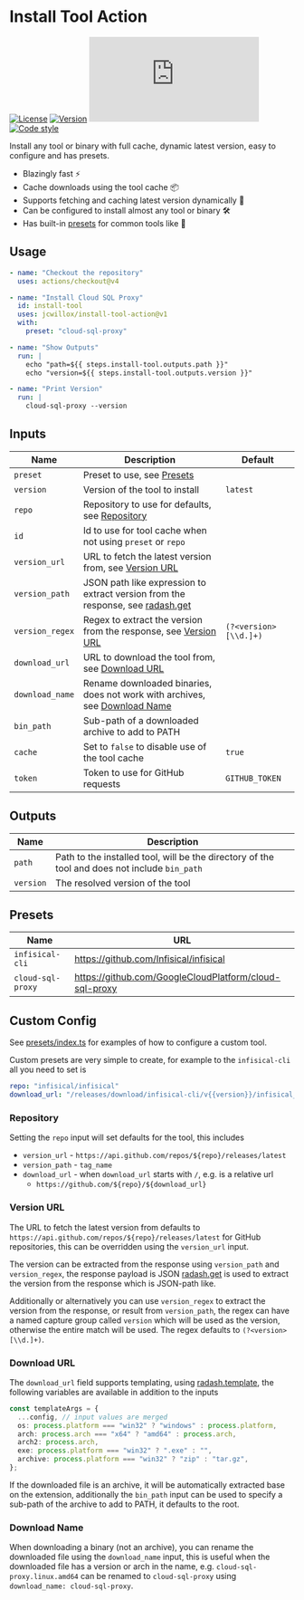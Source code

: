 # Install Tool Action

[![License](https://img.shields.io/github/license/jcwillox/install-tool-action?style=flat-square)](https://github.com/jcwillox/install-tool-action/blob/main/LICENSE)
[![Version](https://img.shields.io/github/v/release/jcwillox/install-tool-action?style=flat-square)](https://github.com/jcwillox/install-tool-action/releases)
[![Size](https://img.badgesize.io/jcwillox/install-tool-action/main/dist/index.js?style=flat-square)](dist/index.js)
[![Code style](https://img.shields.io/badge/code_style-prettier-ff69b4.svg?style=flat-square)](https://github.com/prettier/prettier)

Install any tool or binary with full cache, dynamic latest version, easy to configure and has presets.

- Blazingly fast ⚡
- Cache downloads using the tool cache 📦
- Supports fetching and caching latest version dynamically 🚀
- Can be configured to install almost any tool or binary 🛠️
- Has built-in [presets](#presets) for common tools like 🧰

## Usage

```yaml
- name: "Checkout the repository"
  uses: actions/checkout@v4

- name: "Install Cloud SQL Proxy"
  id: install-tool
  uses: jcwillox/install-tool-action@v1
  with:
    preset: "cloud-sql-proxy"

- name: "Show Outputs"
  run: |
    echo "path=${{ steps.install-tool.outputs.path }}"
    echo "version=${{ steps.install-tool.outputs.version }}"

- name: "Print Version"
  run: |
    cloud-sql-proxy --version
```

## Inputs

| Name            | Description                                                                                                                      | Default               |
| --------------- | -------------------------------------------------------------------------------------------------------------------------------- | --------------------- |
| `preset`        | Preset to use, see [Presets](#presets)                                                                                           |                       |
| `version`       | Version of the tool to install                                                                                                   | `latest`              |
| `repo`          | Repository to use for defaults, see [Repository](#repository)                                                                    |                       |
| `id`            | Id to use for tool cache when not using `preset` or `repo`                                                                       |                       |
| `version_url`   | URL to fetch the latest version from, see [Version URL](#version-url)                                                            |                       |
| `version_path`  | JSON path like expression to extract version from the response, see [radash.get](https://radash-docs.vercel.app/docs/object/get) |                       |
| `version_regex` | Regex to extract the version from the response, see [Version URL](#version-url)                                                  | `(?<version>[\\d.]+)` |
| `download_url`  | URL to download the tool from, see [Download URL](#download-url)                                                                 |                       |
| `download_name` | Rename downloaded binaries, does not work with archives, see [Download Name](#download-name)                                     |                       |
| `bin_path`      | Sub-path of a downloaded archive to add to PATH                                                                                  |                       |
| `cache`         | Set to `false` to disable use of the tool cache                                                                                  | `true`                |
| `token`         | Token to use for GitHub requests                                                                                                 | `GITHUB_TOKEN`        |

## Outputs

| Name      | Description                                                                                   |
| --------- | --------------------------------------------------------------------------------------------- |
| `path`    | Path to the installed tool, will be the directory of the tool and does not include `bin_path` |
| `version` | The resolved version of the tool                                                              |

## Presets

| Name              | URL                                                    |
| ----------------- | ------------------------------------------------------ |
| `infisical-cli`   | https://github.com/Infisical/infisical                 |
| `cloud-sql-proxy` | https://github.com/GoogleCloudPlatform/cloud-sql-proxy |

## Custom Config

See [presets/index.ts](src/presets/index.ts) for examples of how to configure a custom tool.

Custom presets are very simple to create, for example to the `infisical-cli` all you need to set is

```yaml
repo: "infisical/infisical"
download_url: "/releases/download/infisical-cli/v{{version}}/infisical_{{version}}_{{os}}_{{arch}}.{{archive}}"
```

### Repository

Setting the `repo` input will set defaults for the tool, this includes

- `version_url` - `https://api.github.com/repos/${repo}/releases/latest`
- `version_path` - `tag_name`
- `download_url` - when `download_url` starts with `/`, e.g. is a relative url
  - `https://github.com/${repo}/${download_url}`

### Version URL

The URL to fetch the latest version from defaults to `https://api.github.com/repos/${repo}/releases/latest` for GitHub repositories, this can be overridden using the `version_url` input.

The version can be extracted from the response using `version_path` and `version_regex`, the response payload is JSON [radash.get](https://radash-docs.vercel.app/docs/object/get) is used to extract the version from the response which is JSON-path like.

Additionally or alternatively you can use `version_regex` to extract the version from the response, or result from `version_path`, the regex can have a named capture group called `version` which will be used as the version, otherwise the entire match will be used. The regex defaults to `(?<version>[\\d.]+)`.

### Download URL

The `download_url` field supports templating, using [radash.template](https://radash-docs.vercel.app/docs/string/template), the following variables are available in addition to the inputs

```ts
const templateArgs = {
  ...config, // input values are merged
  os: process.platform === "win32" ? "windows" : process.platform,
  arch: process.arch === "x64" ? "amd64" : process.arch,
  arch2: process.arch,
  exe: process.platform === "win32" ? ".exe" : "",
  archive: process.platform === "win32" ? "zip" : "tar.gz",
};
```

If the downloaded file is an archive, it will be automatically extracted base on the extension, additionally the `bin_path` input can be used to specify a sub-path of the archive to add to PATH, it defaults to the root.

### Download Name

When downloading a binary (not an archive), you can rename the downloaded file using the `download_name` input, this is useful when the downloaded file has a version or arch in the name, e.g. `cloud-sql-proxy.linux.amd64` can be renamed to `cloud-sql-proxy` using `download_name: cloud-sql-proxy`.
